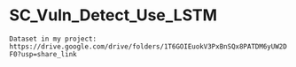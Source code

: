 # SC_Vuln_Detect_Use_LSTM
``` Dataset in my project: https://drive.google.com/drive/folders/1T6GOIEuokV3PxBnSQx8PATDM6yUW2DF0?usp=share_link ```

